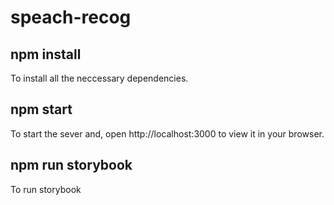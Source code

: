 # speach-recog

## npm install
To install all the neccessary dependencies.

## npm start
To start the sever and, open http://localhost:3000 to view it in your browser.

## npm run storybook
To run storybook

